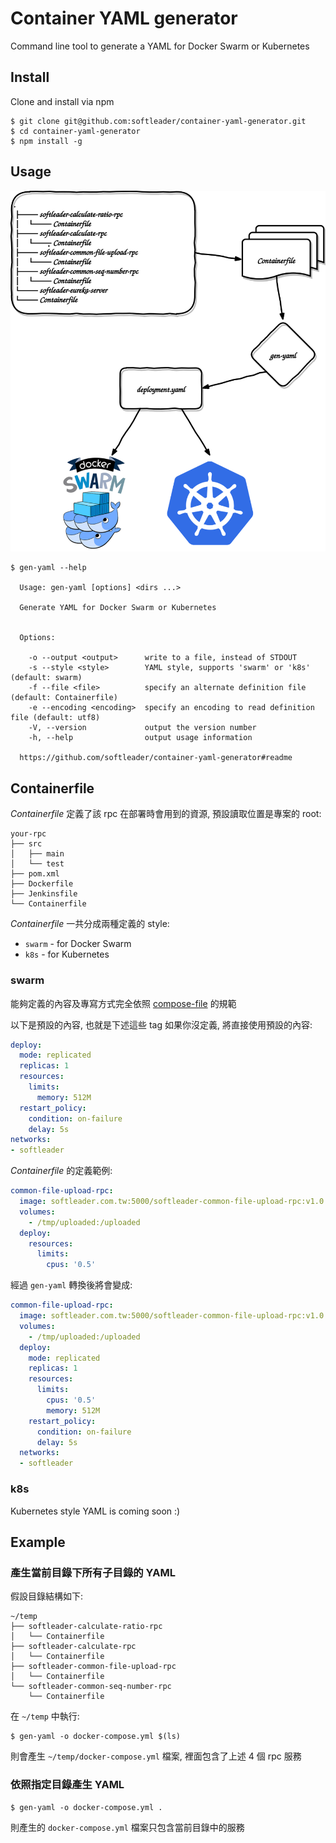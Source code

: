 # Container YAML generator

Command line tool to generate a YAML for Docker Swarm or Kubernetes

## Install

Clone and install via npm

```
$ git clone git@github.com:softleader/container-yaml-generator.git
$ cd container-yaml-generator
$ npm install -g
```

## Usage

![](./doc/overview.svg)

```
$ gen-yaml --help

  Usage: gen-yaml [options] <dirs ...>

  Generate YAML for Docker Swarm or Kubernetes


  Options:

    -o --output <output>      write to a file, instead of STDOUT
    -s --style <style>        YAML style, supports 'swarm' or 'k8s' (default: swarm)
    -f --file <file>          specify an alternate definition file (default: Containerfile)
    -e --encoding <encoding>  specify an encoding to read definition file (default: utf8)
    -V, --version             output the version number
    -h, --help                output usage information

  https://github.com/softleader/container-yaml-generator#readme

```

## Containerfile

*Containerfile* 定義了該 rpc 在部署時會用到的資源, 預設讀取位置是專案的 root:

```
your-rpc
├── src
│   ├── main
│   └── test
├── pom.xml
├── Dockerfile
├── Jenkinsfile
└── Containerfile
```

*Containerfile* 一共分成兩種定義的 style:

- `swarm` - for Docker Swarm
- `k8s` - for Kubernetes

### swarm

能夠定義的內容及專寫方式完全依照 [compose-file](https://docs.docker.com/compose/compose-file/) 的規範

以下是預設的內容, 也就是下述這些 tag 如果你沒定義, 將直接使用預設的內容:

```yaml
deploy:
  mode: replicated
  replicas: 1
  resources:
    limits:
      memory: 512M
  restart_policy:
    condition: on-failure
    delay: 5s
networks:
- softleader
```

*Containerfile* 的定義範例:

```yaml
common-file-upload-rpc:
  image: softleader.com.tw:5000/softleader-common-file-upload-rpc:v1.0.0
  volumes:
    - /tmp/uploaded:/uploaded
  deploy:
    resources:
      limits:
        cpus: '0.5'
```

經過 `gen-yaml` 轉換後將會變成:

```yaml
common-file-upload-rpc:
  image: softleader.com.tw:5000/softleader-common-file-upload-rpc:v1.0.0
  volumes:
    - /tmp/uploaded:/uploaded
  deploy:
    mode: replicated
    replicas: 1
    resources:
      limits:
        cpus: '0.5'
        memory: 512M
    restart_policy:
      condition: on-failure
      delay: 5s
  networks:
  - softleader
```

### k8s

Kubernetes style YAML is coming soon :)

## Example

### 產生當前目錄下所有子目錄的 YAML

假設目錄結構如下:

```
~/temp
├── softleader-calculate-ratio-rpc
│   └── Containerfile
├── softleader-calculate-rpc
│   └── Containerfile
├── softleader-common-file-upload-rpc
│   └── Containerfile
└── softleader-common-seq-number-rpc
    └── Containerfile
```

在 `~/temp` 中執行:

```
$ gen-yaml -o docker-compose.yml $(ls)
```

則會產生 `~/temp/docker-compose.yml` 檔案, 裡面包含了上述 4 個 rpc 服務

### 依照指定目錄產生 YAML

```
$ gen-yaml -o docker-compose.yml .
```

則產生的 `docker-compose.yml` 檔案只包含當前目錄中的服務 

